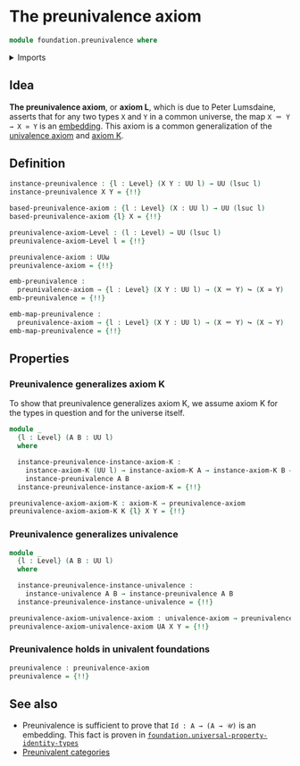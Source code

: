 # The preunivalence axiom

```agda
module foundation.preunivalence where
```

<details><summary>Imports</summary>

```agda
open import foundation.dependent-pair-types
open import foundation.embeddings
open import foundation.equivalences
open import foundation.sets
open import foundation.univalence
open import foundation.universe-levels

open import foundation-core.identity-types
open import foundation-core.subtypes
```

</details>

## Idea

**The preunivalence axiom**, or **axiom L**, which is due to Peter Lumsdaine,
asserts that for any two types `X` and `Y` in a common universe, the map
`X ＝ Y → X ≃ Y` is an [embedding](foundation-core.embeddings.md). This axiom is
a common generalization of the [univalence axiom](foundation.univalence.md) and
[axiom K](foundation-core.sets.md).

## Definition

```agda
instance-preunivalence : {l : Level} (X Y : UU l) → UU (lsuc l)
instance-preunivalence X Y = {!!}

based-preunivalence-axiom : {l : Level} (X : UU l) → UU (lsuc l)
based-preunivalence-axiom {l} X = {!!}

preunivalence-axiom-Level : (l : Level) → UU (lsuc l)
preunivalence-axiom-Level l = {!!}

preunivalence-axiom : UUω
preunivalence-axiom = {!!}

emb-preunivalence :
  preunivalence-axiom → {l : Level} (X Y : UU l) → (X ＝ Y) ↪ (X ≃ Y)
emb-preunivalence = {!!}

emb-map-preunivalence :
  preunivalence-axiom → {l : Level} (X Y : UU l) → (X ＝ Y) ↪ (X → Y)
emb-map-preunivalence = {!!}
```

## Properties

### Preunivalence generalizes axiom K

To show that preunivalence generalizes axiom K, we assume axiom K for the types
in question and for the universe itself.

```agda
module _
  {l : Level} (A B : UU l)
  where

  instance-preunivalence-instance-axiom-K :
    instance-axiom-K (UU l) → instance-axiom-K A → instance-axiom-K B →
    instance-preunivalence A B
  instance-preunivalence-instance-axiom-K = {!!}

preunivalence-axiom-axiom-K : axiom-K → preunivalence-axiom
preunivalence-axiom-axiom-K K {l} X Y = {!!}
```

### Preunivalence generalizes univalence

```agda
module _
  {l : Level} (A B : UU l)
  where

  instance-preunivalence-instance-univalence :
    instance-univalence A B → instance-preunivalence A B
  instance-preunivalence-instance-univalence = {!!}

preunivalence-axiom-univalence-axiom : univalence-axiom → preunivalence-axiom
preunivalence-axiom-univalence-axiom UA X Y = {!!}
```

### Preunivalence holds in univalent foundations

```agda
preunivalence : preunivalence-axiom
preunivalence = {!!}
```

## See also

- Preunivalence is sufficient to prove that `Id : A → (A → 𝒰)` is an embedding.
  This fact is proven in
  [`foundation.universal-property-identity-types`](foundation.universal-property-identity-types.md)
- [Preunivalent categories](category-theory.preunivalent-categories.md)
